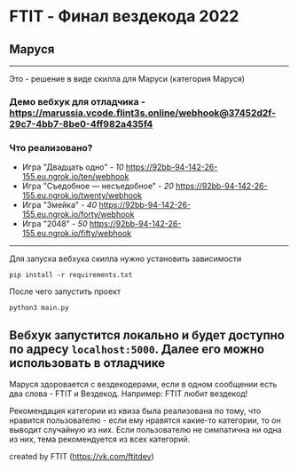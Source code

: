 # FTIT - Финал вездекода 2022

## Маруся

----

Это - решение в виде скилла для Маруси (категория Маруся)

### Демо вебхук для отладчика - https://marussia.vcode.flint3s.online/webhook@37452d2f-29c7-4bb7-8be0-4ff982a435f4

### Что реализовано?
- Игра "Двадцать одно" - *10*
https://92bb-94-142-26-155.eu.ngrok.io/ten/webhook
- Игра "Съедобное — несъедобное" - *20*
https://92bb-94-142-26-155.eu.ngrok.io/twenty/webhook
- Игра "Змейка" - *40*
https://92bb-94-142-26-155.eu.ngrok.io/forty/webhook
- Игра "2048" - *50*
https://92bb-94-142-26-155.eu.ngrok.io/fifty/webhook

---


Для запуска вебхука скилла нужно установить зависимости
```
pip install -r requirements.txt
```

После чего запустить проект

```
python3 main.py
```

Вебхук запустится локально и будет доступно по адресу `localhost:5000`. Далее его можно использовать в отладчике
---
Маруся здоровается с вездекодерами, если в одном сообщении есть два слова - FTIT и Вездекод. Например: FTIT любит вездекод!

Рекомендация категории из квиза была реализована по тому, что нравится пользователю - если ему нравятся какие-то категории, то он выводит случайную из них. Если пользователю не симпатична ни одна из них, тема рекомендуется из всех категорий.


created by FTIT (https://vk.com/ftitdev)
